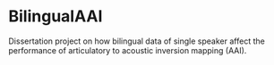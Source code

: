 # BilingualAAI
Dissertation project on how bilingual data of single speaker affect the performance of articulatory to acoustic inversion mapping (AAI).
